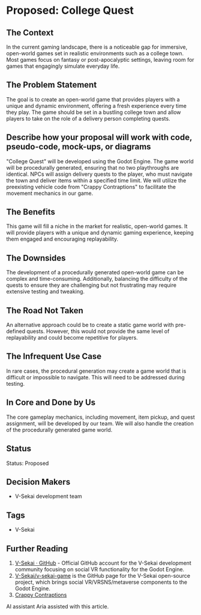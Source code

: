 # Proposed: College Quest

## The Context

In the current gaming landscape, there is a noticeable gap for immersive, open-world games set in realistic environments such as a college town. Most games focus on fantasy or post-apocalyptic settings, leaving room for games that engagingly simulate everyday life.

## The Problem Statement

The goal is to create an open-world game that provides players with a unique and dynamic environment, offering a fresh experience every time they play. The game should be set in a bustling college town and allow players to take on the role of a delivery person completing quests.

## Describe how your proposal will work with code, pseudo-code, mock-ups, or diagrams

"College Quest" will be developed using the Godot Engine. The game world will be procedurally generated, ensuring that no two playthroughs are identical. NPCs will assign delivery quests to the player, who must navigate the town and deliver items within a specified time limit. We will utilize the preexisting vehicle code from "Crappy Contraptions" to facilitate the movement mechanics in our game.

## The Benefits

This game will fill a niche in the market for realistic, open-world games. It will provide players with a unique and dynamic gaming experience, keeping them engaged and encouraging replayability.

## The Downsides

The development of a procedurally generated open-world game can be complex and time-consuming. Additionally, balancing the difficulty of the quests to ensure they are challenging but not frustrating may require extensive testing and tweaking.

## The Road Not Taken

An alternative approach could be to create a static game world with pre-defined quests. However, this would not provide the same level of replayability and could become repetitive for players.

## The Infrequent Use Case

In rare cases, the procedural generation may create a game world that is difficult or impossible to navigate. This will need to be addressed during testing.

## In Core and Done by Us

The core gameplay mechanics, including movement, item pickup, and quest assignment, will be developed by our team. We will also handle the creation of the procedurally generated game world.

## Status

Status: Proposed

## Decision Makers

- V-Sekai development team

## Tags

- V-Sekai

## Further Reading

1. [V-Sekai · GitHub](https://github.com/v-sekai) - Official GitHub account for the V-Sekai development community focusing on social VR functionality for the Godot Engine.
2. [V-Sekai/v-sekai-game](https://github.com/v-sekai/v-sekai-game) is the GitHub page for the V-Sekai open-source project, which brings social VR/VRSNS/metaverse components to the Godot Engine.
3. [Crappy Contraptions](https://github.com/V-Sekai-fire/ludum-dare-55.git)

AI assistant Aria assisted with this article.
